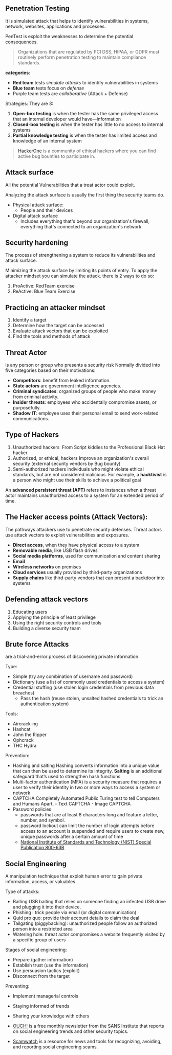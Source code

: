 
## Penetration Testing
It is simulated attack that helps to identify vulnerabilities in systems, network, websites, applications and processes.

PenTest is exploit the weaknesses to determine the potential consequences.

> Organizations that are regulated by PCI DSS, HIPAA, or GDPR must routinely perform penetration testing to maintain compliance standards.

**categories**:
- **Red team** tests _simulate attacks_ to identify vulnerabilities in systems
- **Blue team** tests focus on _defense_
- Purple team tests are _collaborative_ (Attack + Defense)

Strategies:
They are 3:
1. **Open-box testing** is when the tester has the same privileged access that an internal developer would have—information
2. **Closed-box testing** is when the tester has little to no access to internal systems
3. **Partial knowledge testing** is when the tester has limited access and knowledge of an internal system

> [HackerOne](https://hackerone.com/bug-bounty-programs) is a community of ethical hackers where you can find active bug bounties to participate in.

## Attack surface
All the potential Vulnerabilities that a treat actor could exploit.

Analyzing the attack surface is usually the first thing the security teams do.

- Physical attack surface:
	- People and their devices
- Digital attack surface
	- Includes everything that's beyond our organization's firewall, everything that's connected to an organization's network.

## Security hardening
The process of strengthening a system to reduce its vulnerabilities and attack surface.

Minimizing the attack surface by limiting its points of entry.
To apply the attacker mindset you can simulate the attack. there is 2 ways to do so:
1. ProActive: RedTeam exercise
2. ReActive: Blue Team Exercise

## Practicing an attacker mindset
1. Identify a target
2. Determine how the target can be accessed
3. Evaluate attack vectors that can be exploited
4. Find the tools and methods of attack

## Threat Actor
is any person or group who presents a security risk
Normally divided into five categories based on their motivations:
- **Competitors**: benefit from leaked information.
- **State actors** are government intelligence agencies.
- **Criminal syndicates**: organized groups of people who make money from criminal activity.
- **Insider threats**: employees who accidentally compromise assets, or purposefully.
- **Shadow IT**: employee uses their personal email to send work-related communications.

## Type of Hackers
1. Unauthorized hackers 
From Script kiddies to the Professional Black Hat hacker
2. Authorized, or ethical, hackers
Improve an organization's overall security (external security vendors by Bug bounty)
3. Semi-authorized hackers
individuals who might violate ethical standards, but are not considered malicious. For example, a **hacktivist** is a person who might use their skills to achieve a political goal


An **advanced persistent threat (APT)** refers to instances when a threat actor maintains unauthorized access to a system for an extended period of time.

## The Hacker access points (Attack Vectors):
The pathways attackers use to penetrate security defenses.
Threat actors use attack vectors to exploit vulnerabilities and exposures.

- **Direct access**, when they have physical access to a system
- **Removable media**, like USB flash drives
- **Social media platforms**, used for communication and content sharing
- **Email**
- **Wireless networks** on premises
- **Cloud services** usually provided by third-party organizations
- **Supply chains** like third-party vendors that can present a backdoor into systems




## Defending attack vectors
1. Educating users
2. Applying the principle of least privilege
3. Using the right security controls and tools
4. Building a diverse security team


## Brute force Attacks
are a trial-and-error process of discovering private information.

Type:
- Simple (try any combination of username and password)
- Dictionary (use a list of commonly used credentials to access a system)
- Credential stuffing (use stolen login credentials from previous data breaches)
	- Pass the hash (reuse stolen, unsalted hashed credentials to trick an authentication system)

Tools:
- Aircrack-ng
- Hashcat 
- John the Ripper
- Ophcrack
- THC Hydra

Prevention:
- Hashing and salting
    Hashing converts information into a unique value that can then be used to determine its integrity.
    **Salting** is an additional safeguard that’s used to strengthen hash functions
- Multi-factor authentication (MFA)
    is a security measure that requires a user to verify their identity in two or more ways to access a system or network
- CAPTCHA
    Completely Automated Public Turing test to tell Computers and Humans Apart.
	    - Text CAPTCHA
	    - Image CAPTCHA
- Password policies
	- passwords that are at least 8 characters long and feature a letter, number, and symbol.
	- password lockout can limit the number of login attempts before access to an account is suspended and require users to create new, unique passwords after a certain amount of time
	- [National Institute of Standards and Technology (NIST) Special Publication 800-63B](https://nvlpubs.nist.gov/nistpubs/SpecialPublications/NIST.SP.800-63b.pdf)

## Social Engineering
A manipulation technique that exploit human error to gain private information, access, or valuables

Type of attacks:
- Baiting
USB baiting that relies on someone finding an infected USB drive and plugging it into their device.
- Phishing : trick people via email (or digital communication)
- Quid pro quo: provide their account details to claim the deal
- Tailgating (piggybacking): unauthorized people follow an authorized person into a restricted area
- Watering hole: threat actor compromises a website frequently visited by a specific group of users



Stages of social engineering:
- Prepare (gather information)
- Establish trust (use the information)
- Use persuasion tactics (exploit)
- Disconnect from the target

Preventing:
- Implement managerial controls
- Staying informed of trends
- Sharing your knowledge with others

- [OUCH!](https://www.sans.org/newsletters/ouch/) is a free monthly newsletter from the SANS Institute that reports on social engineering trends and other security topics.
    
- [Scamwatch](https://www.scamwatch.gov.au/) is a resource for news and tools for recognizing, avoiding, and reporting social engineering scams.
